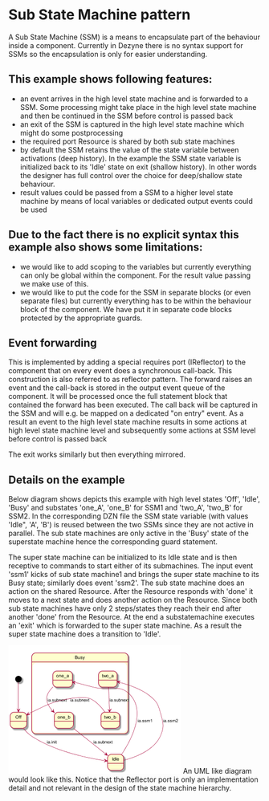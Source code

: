 # Sub State Machine pattern

A Sub State Machine (SSM) is a means to encapsulate part of the behaviour inside a component.
Currently in Dezyne there is no syntax support for SSMs so the encapsulation is only for easier understanding.

## This example shows following features:
* an event arrives in the high level state machine and is forwarded to a SSM. 
Some processing might take place in the high level state machine and then be continued in the SSM before control is passed back
* an exit of the SSM is captured in the high level state machine which might do some postprocessing
* the required port Resource is shared by both sub state machines
* by default the SSM retains the value of the state variable between activations (deep history). 
In the example the SSM state variable is initialized back to its 'Idle' state on exit (shallow history).
In other words the designer has full control over the choice for deep/shallow state behaviour.
* result values could be passed from a SSM to a higher level state machine by means of local variables or dedicated output events could be used

## Due to the fact there is no explicit syntax this example also shows some limitations:
* we would like to add scoping to the variables but currently everything can only be global within the component.
For the result value passing we make use of this.
* we would like to put the code for the SSM in separate blocks (or even separate files) but currently everything has to be
within the behaviour block of the component. We have put it in separate code blocks protected by the appropriate guards.

## Event forwarding

This is implemented by adding a special requires port (IReflector) to the component that on every event does a synchronous call-back. This construction is also referred to as reflector pattern.
The forward raises an event and the call-back is stored in the output event queue of the component.
It will be processed once the full statement block that contained the forward has been executed.
The call back will be captured in the SSM and will e.g. be mapped on a dedicated "on entry" event.
As a result an event to the high level state machine results in some actions at high level state machine level and
subsequently some actions at SSM level before control is passed back

The exit works similarly but then everything mirrored.

## Details on the example

Below diagram shows depicts this example with high level states 'Off', 'Idle', 'Busy' and substates 'one_A', 'one_B' for SSM1 and 'two_A', 'two_B' for SSM2.
In the corresponding DZN file the SSM state variable (with values 'Idle", 'A', 'B') is reused between the two SSMs since they are not active in parallel. The sub state machines are only active in the 'Busy' state of the superstate machine hence the corresponding guard statement.

The super state machine can be initialized to its Idle state and is then receptive to commands to start either of its submachines. The input event 'ssm1' kicks of sub state machine1 and brings the super state machine to its Busy state; similarly does event 'ssm2'. The sub state machine does an action on the shared Resource. After the Resource responds with 'done' it moves to a next state and does another action on the Resource. Since both sub state machines have only 2 steps/states they reach their end after another 'done' from the Resource. At the end a substatemachine executes an 'exit' which is forwarded to the super state machine. As a result the super state machine does a transition to 'Idle'.


![](images/ssm2.png)
An UML like diagram would look like this. Notice that the Reflector port is only an implementation detail and not relevant in the design of the state machine hierarchy.

